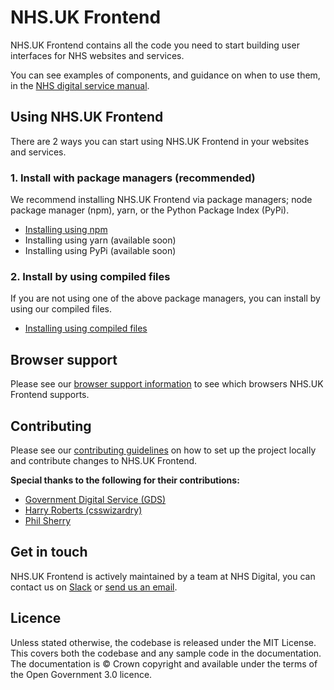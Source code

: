 # NHS.UK Frontend

NHS.UK Frontend contains all the code you need to start building user interfaces for NHS websites and services.

You can see examples of components, and guidance on when to use them, in the [NHS digital service manual](https://beta.nhs.uk/service-manual).

## Using NHS.UK Frontend

There are 2 ways you can start using NHS.UK Frontend in your websites and services.

### 1. Install with package managers (recommended)

We recommend installing NHS.UK Frontend via package managers; node package manager (npm), yarn, or the Python Package Index (PyPi).

+ [Installing using npm](/docs/installation/installing-with-npm.md)
+ Installing using yarn (available soon)
+ Installing using PyPi (available soon)

### 2. Install by using compiled files

If you are not using one of the above package managers, you can install by using our compiled files.

+ [Installing using compiled files](/docs/installation/installing-compiled.md)

## Browser support
Please see our [browser support information](/docs/contributing/coding-standards/browser-support.md) to see which browsers NHS.UK Frontend supports.

## Contributing

Please see our [contributing guidelines](/docs/contributing/README.md) on how to set up the project locally and contribute changes to NHS.UK Frontend.

**Special thanks to the following for their contributions:**

- [Government Digital Service (GDS)](https://github.com/alphagov/)
- [Harry Roberts (csswizardry)](https://github.com/csswizardry)
- [Phil Sherry](https://github.com/philsherry)

## Get in touch

NHS.UK Frontend is actively maintained by a team at NHS Digital, you can contact us on [Slack](https://nhsuk.slack.com/messages/CCPLQ9YAJ) or [send us an email](mailto:nhsdigital.nhsuk-frontend@nhs.net).

## Licence

Unless stated otherwise, the codebase is released under the MIT License. This covers both the codebase and any sample code in the documentation. The documentation is © Crown copyright and available under the terms of the Open Government 3.0 licence.
